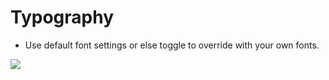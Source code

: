 # Typography

* Use default font settings or else toggle to override with your own fonts.

![](http://transvelo.github.io/docs/pizzaro/images/theme-options-typography.png)
